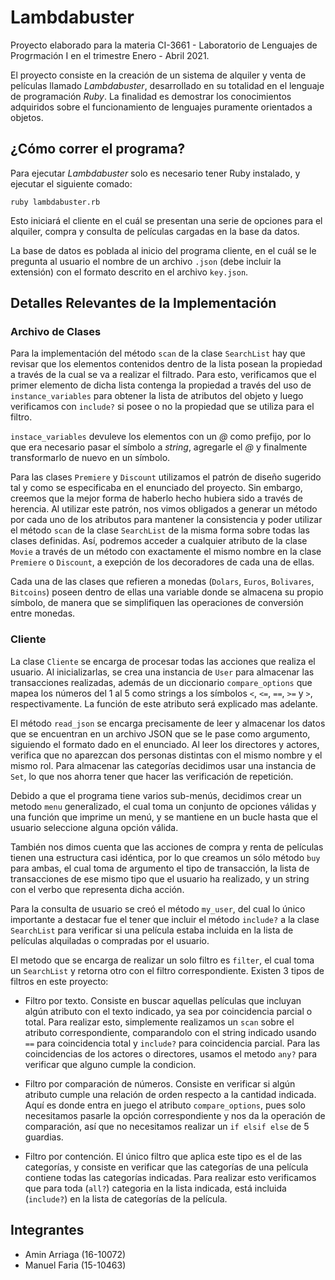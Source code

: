 # Lambdabuster
Proyecto elaborado para la materia CI-3661 - Laboratorio de Lenguajes de 
Progrmación I en el trimestre Enero - Abril 2021. 

El proyecto consiste en la creación de un sistema de alquiler y venta de películas
llamado *Lambdabuster*, desarrollado en su totalidad en el lenguaje de programación
*Ruby*. La finalidad es demostrar los conocimientos adquiridos sobre el funcionamiento
de lenguajes puramente orientados a objetos.

## ¿Cómo correr el programa?

Para ejecutar *Lambdabuster* solo es necesario tener Ruby instalado, y ejecutar
el siguiente comado:

`ruby lambdabuster.rb`

Esto iniciará el cliente en el cuál se presentan una serie de opciones para
el alquiler, compra y consulta de películas cargadas en la base da datos.

La base de datos es poblada al inicio del programa cliente, en el cuál se le 
pregunta al usuario el nombre de un archivo `.json` (debe incluir la extensión)
con el formato descrito en el archivo `key.json`.

## Detalles Relevantes de la Implementación

### Archivo de Clases

Para la implementación del método `scan` de la clase `SearchList` hay que revisar
que los elementos contenidos dentro de la lista posean la propiedad a través de
la cual se va a realizar el filtrado. Para esto, verificamos que el primer 
elemento de dicha lista contenga la propiedad a través del uso de 
`instance_variables` para obtener la lista de atributos del objeto y luego
verificamos con `include?` si posee o no la propiedad que se utiliza para el filtro.

`instace_variables` devuleve los elementos con un *@* como prefijo, por lo que
era necesario pasar el símbolo a *string*, agregarle el *@* y finalmente transformarlo
de nuevo en un símbolo.

Para las clases `Premiere` y `Discount` utilizamos el patrón de diseño sugerido
tal y como se especificaba en el enunciado del proyecto. Sin embargo, creemos
que la mejor forma de haberlo hecho hubiera sido a través de herencia. Al utilizar
este patrón, nos vimos obligados a generar un método por cada uno de los atributos
para mantener la consistencia y poder utilizar el método `scan` de la clase 
`SearchList` de la misma forma sobre todas las clases definidas. Así, podremos 
acceder a cualquier atributo de la clase `Movie` a través de un método con exactamente
el mismo nombre en la clase `Premiere` o `Discount`, a exepción de los decoradores
de cada una de ellas.

Cada una de las clases que refieren a monedas (`Dolars`, `Euros`, `Bolivares`, 
`Bitcoins`) poseen dentro de ellas una variable donde se almacena su propio 
símbolo, de manera que se simplifiquen las operaciones de conversión entre monedas.

### Cliente
La clase `Cliente` se encarga de procesar todas las acciones que realiza el usuario. Al inicializarlas, se crea una instancia de `User` para almacenar las transacciones realizadas, además de un diccionario `compare_options` que mapea los números del 1 al 5 como strings a los símbolos `<`, `<=`, `==`, `>=` y `>`, respectivamente. La función de este atributo será explicado mas adelante. 

El método `read_json` se encarga precisamente de leer y almacenar los datos que se encuentran en un archivo JSON que se le pase como argumento, siguiendo el formato dado en el enunciado. Al leer los directores y actores, verifica que no aparezcan dos personas distintas con el mismo nombre y el mismo rol. Para almacenar las categorías decidimos usar una instancia de `Set`, lo que nos ahorra tener que hacer las verificación de repetición.

Debido a que el programa tiene varios sub-menús, decidimos crear un metodo `menu` generalizado, el cual toma un conjunto de opciones válidas y una función que imprime un menú, y se mantiene en un bucle hasta que el usuario seleccione alguna opción válida.

También nos dimos cuenta que las acciones de compra y renta de películas tienen una estructura casi idéntica, por lo que creamos un sólo método `buy` para ambas, el cual toma de argumento el tipo de transacción, la lista de transacciones de ese mismo tipo que el usuario ha realizado, y un string con el verbo que representa dicha acción.

Para la consulta de usuario se creó el método `my_user`, del cual lo único importante a destacar fue el tener que incluir el método `include?` a la clase `SearchList` para verificar si una película estaba incluida en la lista de películas alquiladas o compradas por el usuario.

El metodo que se encarga de realizar un solo filtro es `filter`, el cual toma un `SearchList` y retorna otro con el filtro correspondiente. Existen 3 tipos de filtros en este proyecto:

 * Filtro por texto. Consiste en buscar aquellas películas que incluyan algún atributo con el texto indicado, ya sea por coincidencia parcial o total. Para realizar esto, simplemente realizamos un `scan` sobre el atributo correspondiente, comparandolo con el string indicado usando `==` para coincidencia total y `include?` para coincidencia parcial. Para las coincidencias de los actores o directores, usamos el metodo `any?` para verificar que alguno cumple la condicion.

 * Filtro por comparación de números. Consiste en verificar si algún atributo cumple una relación de orden respecto a la cantidad indicada. Aquí es donde entra en juego el atributo `compare_options`, pues solo necesitamos pasarle la opción correspondiente y nos da la operación de comparación, así que no necesitamos realizar un `if elsif else` de 5 guardias.

 * Filtro por contención. El único filtro que aplica este tipo es el de las categorías, y consiste en verificar que las categorías de una película contiene todas las categorías indicadas. Para realizar esto verificamos que para toda (`all?`) categoria en la lista indicada, está incluida (`include?`) en la lista de categorías de la película.

## Integrantes
- Amin Arriaga (16-10072)
- Manuel Faria (15-10463)